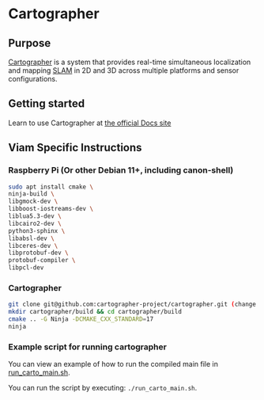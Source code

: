 # Cartographer

## Purpose

[Cartographer](https://github.com/cartographer-project/cartographer) is a system that provides real-time simultaneous localization
and mapping [SLAM](https://en.wikipedia.org/wiki/Simultaneous_localization_and_mapping) in 2D and 3D across multiple platforms and sensor
configurations.

## Getting started

Learn to use Cartographer at [the official Docs site](https://google-cartographer.readthedocs.io)

##  Viam Specific Instructions

### Raspberry Pi (Or other Debian 11+, including canon-shell)

```bash
sudo apt install cmake \
ninja-build \
libgmock-dev \
libboost-iostreams-dev \
liblua5.3-dev \
libcairo2-dev \
python3-sphinx \
libabsl-dev \
libceres-dev \
libprotobuf-dev \
protobuf-compiler \
libpcl-dev
```

### Cartographer

```bash
git clone git@github.com:cartographer-project/cartographer.git (change to slam viamrobotics?)
mkdir cartographer/build && cd cartographer/build
cmake .. -G Ninja -DCMAKE_CXX_STANDARD=17
ninja
```

### Example script for running cartographer
You can view an example of how to run the compiled main file in [run_carto_main.sh](./run_carto_main.sh).

You can run the script by executing: `./run_carto_main.sh`.
